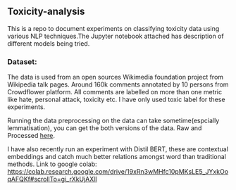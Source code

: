 ## Toxicity-analysis
This is a repo to document experiments on classifying toxicity data using various NLP techniques.The Jupyter notebook attached has description of different models being tried.

### Dataset:
The data is used from an open sources Wikimedia foundation project from Wikipedia talk pages. Around 160k comments annotated by 10 persons from Crowdflower platform. All comments are labelled on more than one metric like hate, personal attack, toxicity etc. I have only used toxic label for these experiments.

Running the data preprocessing on the data can take sometime(espcially lemmatisation), you can get the both versions of the data. Raw and Processed [here](https://drive.google.com/drive/folders/1rDPQitRgAyOZZPUcEhdE4Ky7Zr15cQof?usp=sharing).

I have also recently run an experiment with Distil BERT, these are contextual embeddings and catch much better relations amongst word than traditional methods.
Link to google colab: https://colab.research.google.com/drive/19xRn3wMHfc10pMKsLE5_JYxkOoqAFQKf#scrollTo=gi_rXkUjAXlI 
